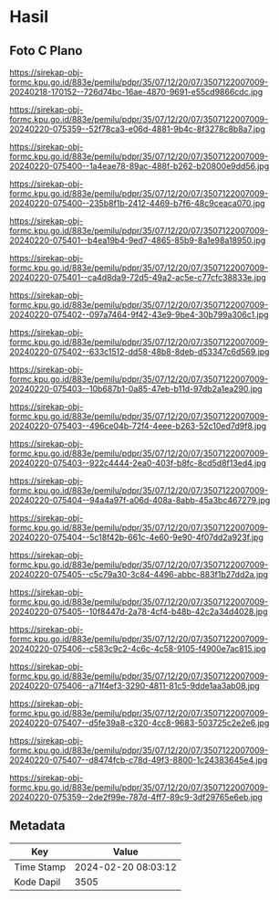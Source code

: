 # Hasil

## Foto C Plano

https://sirekap-obj-formc.kpu.go.id/883e/pemilu/pdpr/35/07/12/20/07/3507122007009-20240218-170152--726d74bc-16ae-4870-9691-e55cd9866cdc.jpg

https://sirekap-obj-formc.kpu.go.id/883e/pemilu/pdpr/35/07/12/20/07/3507122007009-20240220-075359--52f78ca3-e06d-4881-9b4c-8f3278c8b8a7.jpg

https://sirekap-obj-formc.kpu.go.id/883e/pemilu/pdpr/35/07/12/20/07/3507122007009-20240220-075400--1a4eae78-89ac-488f-b262-b20800e9dd56.jpg

https://sirekap-obj-formc.kpu.go.id/883e/pemilu/pdpr/35/07/12/20/07/3507122007009-20240220-075400--235b8f1b-2412-4469-b7f6-48c9ceaca070.jpg

https://sirekap-obj-formc.kpu.go.id/883e/pemilu/pdpr/35/07/12/20/07/3507122007009-20240220-075401--b4ea19b4-9ed7-4865-85b9-8a1e98a18950.jpg

https://sirekap-obj-formc.kpu.go.id/883e/pemilu/pdpr/35/07/12/20/07/3507122007009-20240220-075401--ca4d8da9-72d5-49a2-ac5e-c77cfc38833e.jpg

https://sirekap-obj-formc.kpu.go.id/883e/pemilu/pdpr/35/07/12/20/07/3507122007009-20240220-075402--097a7464-9f42-43e9-9be4-30b799a306c1.jpg

https://sirekap-obj-formc.kpu.go.id/883e/pemilu/pdpr/35/07/12/20/07/3507122007009-20240220-075402--633c1512-dd58-48b8-8deb-d53347c6d569.jpg

https://sirekap-obj-formc.kpu.go.id/883e/pemilu/pdpr/35/07/12/20/07/3507122007009-20240220-075403--10b687b1-0a85-47eb-b11d-97db2a1ea290.jpg

https://sirekap-obj-formc.kpu.go.id/883e/pemilu/pdpr/35/07/12/20/07/3507122007009-20240220-075403--496ce04b-72f4-4eee-b263-52c10ed7d9f8.jpg

https://sirekap-obj-formc.kpu.go.id/883e/pemilu/pdpr/35/07/12/20/07/3507122007009-20240220-075403--922c4444-2ea0-403f-b8fc-8cd5d8f13ed4.jpg

https://sirekap-obj-formc.kpu.go.id/883e/pemilu/pdpr/35/07/12/20/07/3507122007009-20240220-075404--94a4a97f-a06d-408a-8abb-45a3bc467279.jpg

https://sirekap-obj-formc.kpu.go.id/883e/pemilu/pdpr/35/07/12/20/07/3507122007009-20240220-075404--5c18f42b-661c-4e60-9e90-4f07dd2a923f.jpg

https://sirekap-obj-formc.kpu.go.id/883e/pemilu/pdpr/35/07/12/20/07/3507122007009-20240220-075405--c5c79a30-3c84-4496-abbc-883f1b27dd2a.jpg

https://sirekap-obj-formc.kpu.go.id/883e/pemilu/pdpr/35/07/12/20/07/3507122007009-20240220-075405--10f8447d-2a78-4cf4-b48b-42c2a34d4028.jpg

https://sirekap-obj-formc.kpu.go.id/883e/pemilu/pdpr/35/07/12/20/07/3507122007009-20240220-075406--c583c9c2-4c6c-4c58-9105-f4900e7ac815.jpg

https://sirekap-obj-formc.kpu.go.id/883e/pemilu/pdpr/35/07/12/20/07/3507122007009-20240220-075406--a71f4ef3-3290-4811-81c5-9dde1aa3ab08.jpg

https://sirekap-obj-formc.kpu.go.id/883e/pemilu/pdpr/35/07/12/20/07/3507122007009-20240220-075407--d5fe39a8-c320-4cc8-9683-503725c2e2e6.jpg

https://sirekap-obj-formc.kpu.go.id/883e/pemilu/pdpr/35/07/12/20/07/3507122007009-20240220-075407--d8474fcb-c78d-49f3-8800-1c24383645e4.jpg

https://sirekap-obj-formc.kpu.go.id/883e/pemilu/pdpr/35/07/12/20/07/3507122007009-20240220-075359--2de2f99e-787d-4ff7-89c9-3df29765e6eb.jpg


## Metadata

| Key        | Value               |
| ---------- | ------------------- |
| Time Stamp | 2024-02-20 08:03:12 |
| Kode Dapil | 3505                |



